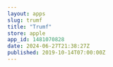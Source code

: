```yaml
---
layout: apps
slug: trumf
title: "Trumf"
store: apple
app_id: 1481070828
date: 2024-06-27T21:38:27Z
published: 2019-10-14T07:00:00Z
---
```

